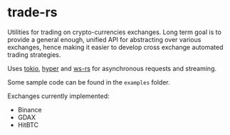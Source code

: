 # trade-rs

Utilities for trading on crypto-currencies exchanges. Long term goal is to
provide a general enough, unified API for abstracting over various exchanges,
hence making it easier to develop cross exchange automated trading
strategies.

Uses [tokio](https://github.com/tokio-rs/tokio), [hyper](https://github.com/hyperium/hyper)
and [ws-rs](https://github.com/housleyjk/ws-rs) for asynchronous requests and
streaming.

Some sample code can be found in the `examples` folder.

Exchanges currently implemented:
* Binance
* GDAX
* HitBTC
